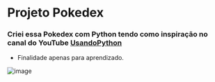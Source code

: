 # Projeto Pokedex
### Criei essa Pokedex com Python tendo como inspiração no canal do YouTube [UsandoPython](https://www.youtube.com/@usandopython)
- Finalidade apenas para aprendizado.


![image](https://github.com/BeatrizMoraes01/pokedex/assets/94246048/df489746-f1ec-4a0d-a58b-cc2d765fb61d)
